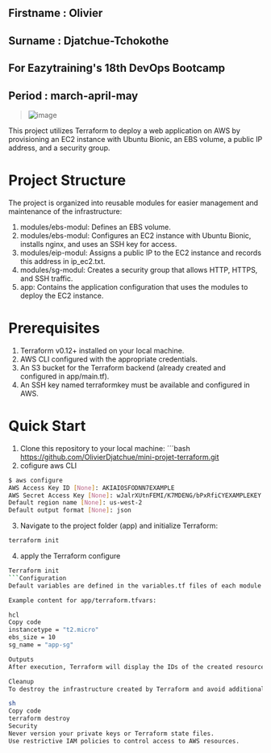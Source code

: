 ## Firstname : Olivier

## Surname : Djatchue-Tchokothe

## For Eazytraining's 18th DevOps Bootcamp

## Period : march-april-may


>![image](https://github.com/user-attachments/assets/8248aab4-eb89-4a8e-8535-a366b494ebff)

This project utilizes Terraform to deploy a web application on AWS by provisioning an EC2 instance with Ubuntu Bionic, an EBS volume, a public IP address, and a security group.

# Project Structure
The project is organized into reusable modules for easier management and maintenance of the infrastructure:
1) modules/ebs-modul: Defines an EBS volume.
2) modules/ebs-modul: Configures an EC2 instance with Ubuntu Bionic, installs nginx, and uses an SSH key for access.
3) modules/eip-modul: Assigns a public IP to the EC2 instance and records this address in ip_ec2.txt.
4) modules/sg-modul: Creates a security group that allows HTTP, HTTPS, and SSH traffic.
4) app: Contains the application configuration that uses the modules to deploy the EC2 instance.

# Prerequisites
1) Terraform v0.12+ installed on your local machine.
2) AWS CLI configured with the appropriate credentials.
3) An S3 bucket for the Terraform backend (already created and configured in app/main.tf).
4) An SSH key named terraformkey must be available and configured in AWS.

# Quick Start
1) Clone this repository to your local machine:
´´´bash
https://github.com/OlivierDjatchue/mini-projet-terraform.git
2) cofigure aws CLI
```bash
$ aws configure
AWS Access Key ID [None]: AKIAIOSFODNN7EXAMPLE
AWS Secret Access Key [None]: wJalrXUtnFEMI/K7MDENG/bPxRfiCYEXAMPLEKEY
Default region name [None]: us-west-2
Default output format [None]: json
```
3) Navigate to the project folder (app) and initialize Terraform:
```bash
terraform init
```
4) apply the Terraform configure
```bash
Terraform init
```Configuration
Default variables are defined in the variables.tf files of each module. These can be customized by overriding them in app/main.tf when calling the modules. Alternatively, you can create a terraform.tfvars file in the app folder or pass variables directly via the command line.

Example content for app/terraform.tfvars:

hcl
Copy code
instancetype = "t2.micro"
ebs_size = 10
sg_name = "app-sg"

Outputs
After execution, Terraform will display the IDs of the created resources, including the EC2 instance ID and the name of the security group. The public IP address of the instance will also be available in the app/ip_ec2.txt file.

Cleanup
To destroy the infrastructure created by Terraform and avoid additional charges, run:

sh
Copy code
terraform destroy
Security
Never version your private keys or Terraform state files.
Use restrictive IAM policies to control access to AWS resources.

   

